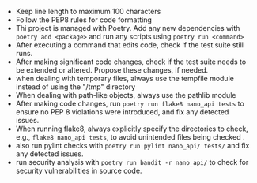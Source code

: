 - Keep line length to maximum 100 characters
- Follow the PEP8 rules for code formatting
- Thi project is managed with Poetry. Add any new dependencies with `poetry add <package>` and run any scripts using `poetry run <command>`
- After executing a command that edits code, check if the test suite still runs. 
- After making significant code changes, check if the test suite needs to be extended or altered. Propose these changes, if needed.
- when dealing with temporary files, always use the tempfile module instead of using the "/tmp" directory
- When dealing with path-like objects, always use the pathlib module
- After making code changes, run `poetry run flake8 nano_api tests` to ensure no PEP 8 violations were introduced, and fix any detected issues.
- When running flake8, always explicitly specify the directories to check, e.g., `flake8 nano_api tests`, to avoid unintended files being checked .
- also run pylint checks with `poetry run pylint nano_api/ tests/` and fix any detected issues.
- run security analysis with `poetry run bandit -r nano_api/` to check for security vulnerabilities in source code.